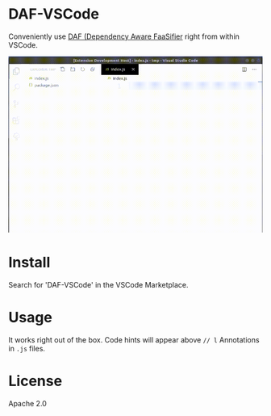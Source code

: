 # DAF-VSCode

Conveniently use [DAF (Dependency Aware FaaSifier](https://github.com/qngapparat/daf) right from within VSCode.

<img src="https://github.com/qngapparat/daf-vscode/blob/master/usagecapture.gif" />	


# Install

Search for 'DAF-VSCode' in the VSCode Marketplace.

# Usage

It works right out of the box. Code hints will appear above `// l` Annotations in `.js` files.

# License 

Apache 2.0
